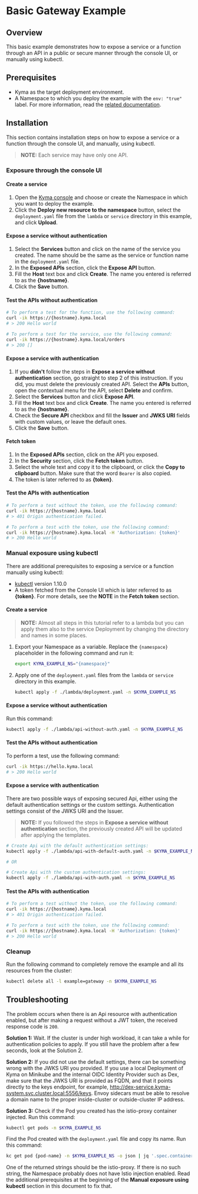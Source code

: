# Basic Gateway Example

## Overview

This basic example demonstrates how to expose a service or a function through an API in a public or secure manner through the console UI, or manually using kubectl.

## Prerequisites

- Kyma as the target deployment environment.
- A Namespace to which you deploy the example with the `env: "true"` label. For more information, read the [related documentation](https://github.com/kyma-project/kyma/blob/master/docs/kyma/docs/03-02-namespaces.md).

## Installation

This section contains installation steps on how to expose a service or a function through the console UI, and manually, using kubectl.

> **NOTE:** Each service may have only one API.

### Exposure through the console UI

#### Create a service

1. Open the [Kyma console](https://console.kyma.local/) and choose or create the Namespace in which you want to deploy the example.
2. Click the **Deploy new resource to the namespace** button, select the `deployment.yaml` file from the `lambda` or `service` directory in this example, and click **Upload**.

#### Expose a service without authentication

1. Select the **Services** button and click on the name of the service you created. The name should be the same as the service or function name in the `deployment.yaml` file.
2. In the **Exposed APIs** section, click the **Expose API** button.
3. Fill the **Host** text box and click **Create**. The name you entered is referred to as the **\{hostname\}**.
4. Click the **Save** button.

#### Test the APIs without authentication

```bash
# To perform a test for the function, use the following command:
curl -ik https://{hostname}.kyma.local
# > 200 Hello world

# To perform a test for the service, use the following command:
curl -ik https://{hostname}.kyma.local/orders
# > 200 []
```

#### Expose a service with authentication

1. If you **didn't** follow the steps in **Expose a service without authentication** section, go straight to step 2 of this instruction. If you did, you must delete the previously created API. Select the **APIs** button, open the contextual menu for the API, select **Delete** and confirm.
2. Select the **Services** button and click **Expose API**.
3. Fill the **Host** text box and click **Create**. The name you entered is referred to as the **\{hostname\}**.
4. Check the **Secure API** checkbox and fill the **Issuer** and **JWKS URI** fields with custom values, or leave the default ones.
5. Click the **Save** button.

#### Fetch token

1. In the **Exposed APIs** section, click on the API you exposed.
2. In the **Security** section, click the **Fetch token** button.
3. Select the whole text and copy it to the clipboard, or click the **Copy to clipboard** button. Make sure that the word `Bearer` is also copied.
4. The token is later referred to as **\{token\}**.

#### Test the APIs with authentication

```bash
# To perform a test without the token, use the following command:
curl -ik https://{hostname}.kyma.local
# > 401 Origin authentication failed.

# To perform a test with the token, use the following command:
curl -ik https://{hostname}.kyma.local -H 'Authorization: {token}'
# > 200 Hello world
```

### Manual exposure using kubectl

There are additional prerequisites to exposing a service or a function manually using kubectl:

- [kubectl](https://kubernetes.io/docs/tasks/tools/install-kubectl/) version 1.10.0
- A token fetched from the Console UI which is later referred to as **\{token\}**. For more details, see the **NOTE** in the **Fetch token** section.

#### Create a service

> **NOTE:** Almost all steps in this tutorial refer to a lambda but you can apply them also to the service Deployment by changing the directory and names in some places.

1. Export your Namespace as a variable. Replace the `{namespace}` placeholder in the following command and run it:

   ```bash
   export KYMA_EXAMPLE_NS="{namespace}"
   ```

2. Apply one of the `deployment.yaml` files from the `lambda` or `service` directory in this example.

   ```bash
   kubectl apply -f ./lambda/deployment.yaml -n $KYMA_EXAMPLE_NS
   ```

#### Expose a service without authentication

Run this command:

```bash
kubectl apply -f ./lambda/api-without-auth.yaml -n $KYMA_EXAMPLE_NS
```

#### Test the APIs without authentication

To perform a test, use the following command:

```bash
curl -ik https://hello.kyma.local
# > 200 Hello world
```

#### Expose a service with authentication

There are two possible ways of exposing secured Api, either using the default authentication settings or the custom settings. Authentication settings consist of the JWKS URI and the Issuer.

> **NOTE:** If you followed the steps in **Expose a service without authentication** section, the previously created API will be updated after applying the templates.

```bash
# Create Api with the default authentication settings:
kubectl apply -f ./lambda/api-with-default-auth.yaml -n $KYMA_EXAMPLE_NS

# OR

# Create Api with the custom authentication settings:
kubectl apply -f ./lambda/api-with-auth.yaml -n $KYMA_EXAMPLE_NS
```

#### Test the APIs with authentication

```bash
# To perform a test without the token, use the following command:
curl -ik https://{hostname}.kyma.local
# > 401 Origin authentication failed.

# To perform a test with the token, use the following command:
curl -ik https://{hostname}.kyma.local -H 'Authorization: {token}'
# > 200 Hello world
```

### Cleanup

Run the following command to completely remove the example and all its resources from the cluster:

```bash
kubectl delete all -l example=gateway -n $KYMA_EXAMPLE_NS
```

## Troubleshooting

The problem occurs when there is an Api resource with authentication enabled, but after making a request without a JWT token, the received response code is `200`.

**Solution 1:** Wait. If the cluster is under high workload, it can take a while for authentication policies to apply. If you still have the problem after a few seconds, look at the Solution 2.

**Solution 2:** If you did not use the default settings, there can be something wrong with the JWKS URI you provided. If you use a local Deployment of Kyma on Minikube and the internal OIDC Identity Provider such as Dex, make sure that the JWKS URI is provided as FQDN, and that it points directly to the keys endpoint, for example, http://dex-service.kyma-system.svc.cluster.local:5556/keys. Envoy sidecars must be able to resolve a domain name to the proper inside-cluster or outside-cluster IP address.

**Solution 3:** Check if the Pod you created has the istio-proxy container injected. Run this command:

```bash
kubectl get pods -n $KYMA_EXAMPLE_NS
```

Find the Pod created with the `deployment.yaml` file and copy its name. Run this command:

```bash
kc get pod {pod-name} -n $KYMA_EXAMPLE_NS -o json | jq '.spec.containers[].name'
```

One of the returned strings should be the istio-proxy. If there is no such string, the Namespace probably does not have Istio injection enabled. Read the additional prerequisites at the beginning of the **Manual exposure using kubectl** section in this document to fix that.
